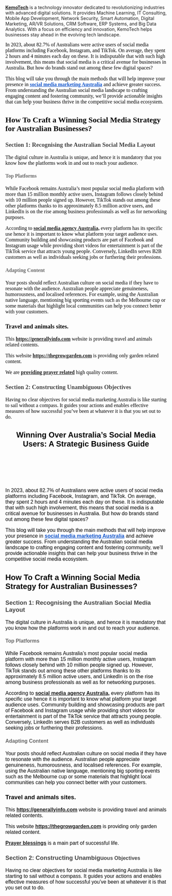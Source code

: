 <p>
    &nbsp;
</p>
<p>
    <br>
    <a href="https://kemotech.co.uk/"><strong>KemoTech</strong></a> is a technology innovator dedicated to revolutionizing industries with advanced digital solutions. It provides Machine Learning, IT Consulting, Mobile App Development, Network Security, Smart Automation, Digital Marketing, AR/VR Solutions, CRM Software, ERP Systems, and Big Data Analytics. With a focus on efficiency and innovation, KemoTech helps businesses stay ahead in the evolving tech landscape.
</p>

<div style='text-align: start;color: rgb(0, 0, 0);font-size: medium;font-family: ";'>
    <div aria-labelledby="docs-ml-promotion-aria-label" style="font-family: Arial, Helvetica, sans-serif;">
        <div style='text-align: start;color: rgb(0, 0, 0);font-size: medium;font-family: ";'>
            <div aria-labelledby="docs-ml-promotion-aria-label" style="font-family: Arial, Helvetica, sans-serif;">
                <div style="color: rgba(0, 0, 0, 0.87);font-size: 16px;"><span style='color: rgb(0, 0, 0); font-family: ";"; font-size: medium;'>In 2023, about 82.7% of Australians were active users of social media platforms including Facebook, Instagram, and TikTok. On average, they spent 2 hours and 4 minutes each day on these. It is indisputable that with such high involvement, this means that social media is a critical avenue for businesses in Australia. But how do brands stand out among these few digital spaces?</span></div>
            </div>
            <p>This blog will take you through the main methods that will help improve your presence in&nbsp;<a href="https://www.elsner.com.au/services/social-media-marketing/"><span style="color:#1155cc;"><strong><u>social media marketing Australia</u></strong></span></a> and achieve greater success. From understanding the Australian social media landscape to crafting engaging content and fostering community, we&rsquo;ll provide actionable insights that can help your business thrive in the competitive social media ecosystem.</p>
            <h2><strong>How To Craft a Winning Social Media Strategy for Australian Businesses?</strong></h2>
            <h3><span style="color:#434343;"><strong>Section 1: Recognising the Australian Social Media Layout</strong></span></h3>
            <p>The digital culture in Australia is unique, and hence it is mandatory that you know how the platforms work in and out to reach your audience.</p>
            <h4><span style="color:#666666;"><strong>Top Platforms</strong></span></h4>
            <p>While Facebook remains Australia&rsquo;s most popular social media platform with more than 15 million monthly active users, Instagram follows closely behind with 10 million people signed up. However, TikTok stands out among these other platforms thanks to its approximately 8.5 million active users, and LinkedIn is on the rise among business professionals as well as for networking purposes.</p>
            <p>According to <a href="https://www.appkodseo.au/"><strong>social media agency Australia,</strong></a> every platform has its specific use hence it is important to know what platform your target audience uses. Community building and showcasing products are part of Facebook and Instagram usage while providing short videos for entertainment is part of the TikTok service that attracts young people. Conversely, LinkedIn serves B2B customers as well as individuals seeking jobs or furthering their professions.</p>
            <h4><span style="color:#666666;"><strong>Adapting Content</strong></span></h4>
            <p>Your posts should reflect Australian culture on social media if they have to resonate with the audience. Australian people appreciate genuineness, humorousness, and localised references. For example, using the Australian native language, mentioning big sporting events such as the Melbourne cup or some materials that highlight local communities can help you connect better with your customers.</p>
            <h3>Travel and animals sites.</h3>
            <p>This <a href="https://generallyinfo.com"><strong>https://generallyinfo.com</strong></a> website is providing travel and animals related contents.&nbsp;</p>
            <p>This website <a href="https://thegrowgarden.com"><strong>https://thegrowgarden.com</strong></a> is providing only garden related content.</p>
            <p>We are <a href="https://blessingsprayers.com" target="_blank" rel="noopener noreferrer"><strong>providing prayer related</strong></a> high quality content.</p>
            <h3><span style="color:#434343;"><strong>Section 2: Constructing Unambiguous Objectives</strong></span></h3>
            <p>Having no clear objectives for social media marketing Australia is like starting to sail without a compass. It guides your actions and enables effective measures of how successful you&rsquo;ve been at whatever it is that you set out to do.</p>
        </div>
        <h2 style="text-align:center;"><strong>Winning Over Australia&rsquo;s Social Media Users: A Strategic Business Guide</strong></h2>
        <p>&nbsp;</p>
        <p>&nbsp;</p>
        <p>&nbsp;</p>
        <p>In 2023, about 82.7% of Australians were active users of social media platforms including Facebook, Instagram, and TikTok. On average, they spent 2 hours and 4 minutes each day on these. It is indisputable that with such high involvement, this means that social media is a critical avenue for businesses in Australia. But how do brands stand out among these few digital spaces?</p>
        <p>This blog will take you through the main methods that will help improve your presence in&nbsp;<a href="https://www.elsner.com.au/services/social-media-marketing/"><span style="color:#1155cc;"><strong><u>social media marketing Australia</u></strong></span></a> and achieve greater success. From understanding the Australian social media landscape to crafting engaging content and fostering community, we&rsquo;ll provide actionable insights that can help your business thrive in the competitive social media ecosystem.</p>
        <h2><strong>How To Craft a Winning Social Media Strategy for Australian Businesses?</strong></h2>
        <h3><span style="color:#434343;"><strong>Section 1: Recognising the Australian Social Media Layout</strong></span></h3>
        <p>The digital culture in Australia is unique, and hence it is mandatory that you know how the platforms work in and out to reach your audience.</p>
        <h4><span style="color:#666666;"><strong>Top Platforms</strong></span></h4>
        <p>While Facebook remains Australia&rsquo;s most popular social media platform with more than 15 million monthly active users, Instagram follows closely behind with 10 million people signed up. However, TikTok stands out among these other platforms thanks to its approximately 8.5 million active users, and LinkedIn is on the rise among business professionals as well as for networking purposes.</p>
        <p>According to <a href="https://www.appkodseo.au/"><strong>social media agency Australia,</strong></a> every platform has its specific use hence it is important to know what platform your target audience uses. Community building and showcasing products are part of Facebook and Instagram usage while providing short videos for entertainment is part of the TikTok service that attracts young people. Conversely, LinkedIn serves B2B customers as well as individuals seeking jobs or furthering their professions.</p>
        <h4><span style="color:#666666;"><strong>Adapting Content</strong></span></h4>
        <p>Your posts should reflect Australian culture on social media if they have to resonate with the audience. Australian people appreciate genuineness, humorousness, and localised references. For example, using the Australian native language, mentioning big sporting events such as the Melbourne cup or some materials that highlight local communities can help you connect better with your customers.</p>
        <h3>Travel and animals sites.</h3>
        <p>This <a href="https://generallyinfo.com"><strong>https://generallyinfo.com</strong></a> website is providing travel and animals related contents.&nbsp;</p>
        <p>This website <a href="https://thegrowgarden.com"><strong>https://thegrowgarden.com</strong></a> is providing only garden related content.</p>
        <p><a href="https://blessingsprayers.com" target="_blank" rel="noopener noreferrer"><strong>Prayer blessings</strong></a> is a main part of successful life.</p>
        <h3><span style="color:#434343;"><strong>Section 2: Constructing Unambigu</strong></span><strong style="color: rgb(67, 67, 67); font-size: medium;">ous Objectives</strong></h3>
        <p>Having no clear objectives for social media marketing Australia is like starting to sail without a compass. It guides your actions and enables effective measures of how successful you&rsquo;ve been at whatever it is that you set out to do.</p>
    </div>
</div>
